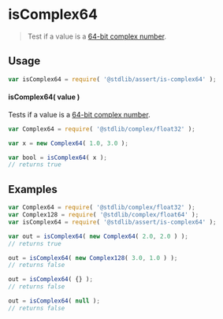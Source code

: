 <!--

@license Apache-2.0

Copyright (c) 2018 The Stdlib Authors.

Licensed under the Apache License, Version 2.0 (the "License");
you may not use this file except in compliance with the License.
You may obtain a copy of the License at

   http://www.apache.org/licenses/LICENSE-2.0

Unless required by applicable law or agreed to in writing, software
distributed under the License is distributed on an "AS IS" BASIS,
WITHOUT WARRANTIES OR CONDITIONS OF ANY KIND, either express or implied.
See the License for the specific language governing permissions and
limitations under the License.

-->

# isComplex64

> Test if a value is a [64-bit complex number][@stdlib/complex/float32].

<section class="usage">

## Usage

```javascript
var isComplex64 = require( '@stdlib/assert/is-complex64' );
```

#### isComplex64( value )

Tests if a value is a [64-bit complex number][@stdlib/complex/float32].

```javascript
var Complex64 = require( '@stdlib/complex/float32' );

var x = new Complex64( 1.0, 3.0 );

var bool = isComplex64( x );
// returns true
```

</section>

<!-- /.usage -->

<section class="examples">

## Examples

<!-- eslint no-undef: "error" -->

```javascript
var Complex64 = require( '@stdlib/complex/float32' );
var Complex128 = require( '@stdlib/complex/float64' );
var isComplex64 = require( '@stdlib/assert/is-complex64' );

var out = isComplex64( new Complex64( 2.0, 2.0 ) );
// returns true

out = isComplex64( new Complex128( 3.0, 1.0 ) );
// returns false

out = isComplex64( {} );
// returns false

out = isComplex64( null );
// returns false
```

</section>

<!-- /.examples -->

<section class="links">

[@stdlib/complex/float32]: https://www.npmjs.com/package/@stdlib/complex-float32

</section>

<!-- /.links -->
